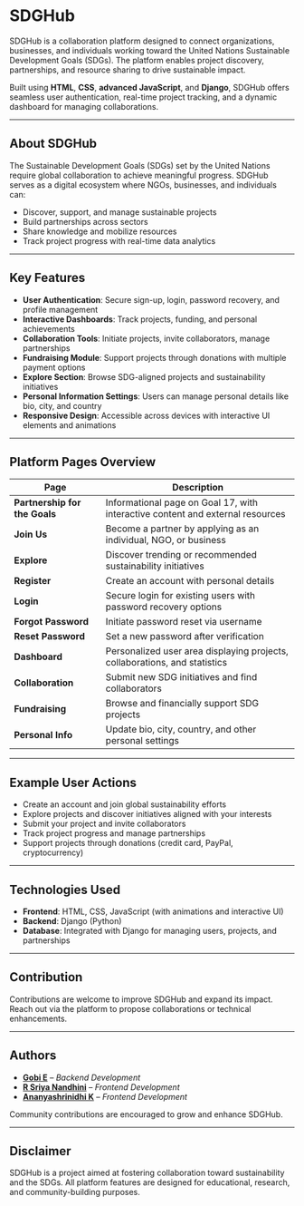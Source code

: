 # SDGHub

SDGHub is a collaboration platform designed to connect organizations, businesses, and individuals working toward the United Nations Sustainable Development Goals (SDGs). The platform enables project discovery, partnerships, and resource sharing to drive sustainable impact.

Built using **HTML**, **CSS**, **advanced JavaScript**, and **Django**, SDGHub offers seamless user authentication, real-time project tracking, and a dynamic dashboard for managing collaborations.

---

## About SDGHub

The Sustainable Development Goals (SDGs) set by the United Nations require global collaboration to achieve meaningful progress. SDGHub serves as a digital ecosystem where NGOs, businesses, and individuals can:

- Discover, support, and manage sustainable projects
- Build partnerships across sectors
- Share knowledge and mobilize resources
- Track project progress with real-time data analytics

---

## Key Features

- **User Authentication**: Secure sign-up, login, password recovery, and profile management  
- **Interactive Dashboards**: Track projects, funding, and personal achievements  
- **Collaboration Tools**: Initiate projects, invite collaborators, manage partnerships  
- **Fundraising Module**: Support projects through donations with multiple payment options  
- **Explore Section**: Browse SDG-aligned projects and sustainability initiatives  
- **Personal Information Settings**: Users can manage personal details like bio, city, and country  
- **Responsive Design**: Accessible across devices with interactive UI elements and animations  

---

## Platform Pages Overview

| Page                     | Description                                                                 |
|--------------------------|-----------------------------------------------------------------------------|
| **Partnership for the Goals** | Informational page on Goal 17, with interactive content and external resources |
| **Join Us**              | Become a partner by applying as an individual, NGO, or business             |
| **Explore**              | Discover trending or recommended sustainability initiatives                 |
| **Register**             | Create an account with personal details                                     |
| **Login**                | Secure login for existing users with password recovery options              |
| **Forgot Password**      | Initiate password reset via username                                        |
| **Reset Password**       | Set a new password after verification                                       |
| **Dashboard**            | Personalized user area displaying projects, collaborations, and statistics |
| **Collaboration**        | Submit new SDG initiatives and find collaborators                          |
| **Fundraising**          | Browse and financially support SDG projects                                |
| **Personal Info**        | Update bio, city, country, and other personal settings                     |

---

## Example User Actions

- Create an account and join global sustainability efforts  
- Explore projects and discover initiatives aligned with your interests  
- Submit your project and invite collaborators  
- Track project progress and manage partnerships  
- Support projects through donations (credit card, PayPal, cryptocurrency)  

---

## Technologies Used

- **Frontend**: HTML, CSS, JavaScript (with animations and interactive UI)  
- **Backend**: Django (Python)  
- **Database**: Integrated with Django for managing users, projects, and partnerships  

---

## Contribution

Contributions are welcome to improve SDGHub and expand its impact. Reach out via the platform to propose collaborations or technical enhancements.

---

## Authors

- [**Gobi E**](https://github.com/Gobi05-exe) – *Backend Development*  
- [**R Sriya Nandhini**](https://github.com/SriyaNan) – *Frontend Development*  
- [**Ananyashrinidhi K**](https://github.com/k-ananya05) – *Frontend Development*  

Community contributions are encouraged to grow and enhance SDGHub.

---

## Disclaimer

SDGHub is a project aimed at fostering collaboration toward sustainability and the SDGs. All platform features are designed for educational, research, and community-building purposes.

